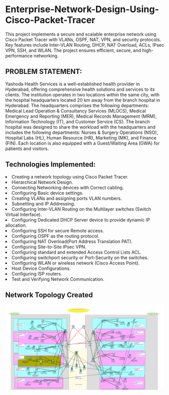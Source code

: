 # Enterprise-Network-Design-Using-Cisco-Packet-Tracer
This project implements a secure and scalable enterprise network using Cisco Packet Tracer with VLANs, OSPF, NAT, VPN, and security protocols. Key features include Inter-VLAN Routing, DHCP, NAT Overload, ACLs, IPsec VPN, SSH, and WLAN. The project ensures efficient, secure, and high-performance networking.
 <h2>PROBLEM STATEMENT:</h2>
 <p> Yashoda Health Services is a well-established health provider in Hyderabad, offering comprehensive health solutions and services to its clients. The institution operates in two locations within the same city, with the hospital headquarters located 20 km away from the branch hospital in Hyderabad. The headquarters comprises the following departments: Medical Lead Operation & Consultancy Services (MLOCS), Medical Emergency and Reporting (MER), Medical Records Management (MRM), Information Technology (IT), and Customer Service (CS). The branch hospital was designed to share the workload with the headquarters and includes the following departments: Nurses & Surgery Operations (NSO), Hospital Labs (HL), Human Resource (HR), Marketing (MK), and Finance (FIN). Each location is also equipped with a Guest/Waiting Area (GWA) for patients and visitors.</p>
 <h2>Technologies Implemented:</h2>
<li>Creating a network topology using  Cisco Packet Tracer.</li>
<li>Hierarchical Network Design.</li>
<li>Connecting Networking devices with Correct cabling.</li>
<li>Configuring Basic device settings.</li>
<li>Creating VLANs and assigning ports VLAN numbers.</li>
<li>Subnetting and IP Addressing.</li>
<li>Configuring Inter-VLAN Routing on the Multilayer switches (Switch Virtual Interface).</li>
<li>Configuring Dedicated DHCP Server device to provide dynamic IP allocation.</li>
<li>Configuring SSH for secure Remote access.</li>
<li>Configuring OSPF as the routing protocol.</li>
<li>Configuring NAT Overload(Port Address Translation PAT).</li>
<li>Configuring Site-to-Site IPsec VPN.</li>
<li>Configuring standard and extended Access Control Lists ACL.</li>
<li>Configuring switchport security or Port-Security on the switches.</li>
<li>Configuring WLAN or wireless network (Cisco Access Point).</li>
<li>Host Device Configurations.</li>
<li>Configuring ISP routers.</li>
<li>Test and Verifying Network Communication.</li>
<h2>Network Topology Created</h2>
<img src="Model_image.png" alt="Model Image" width="500"/>

